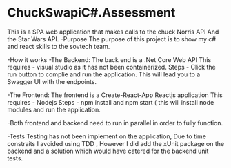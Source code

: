 # ChuckSwapiC#.Assessment
  This is a SPA web application that makes calls to the chuck Norris API
  And the Star Wars API.
-Purpose
 The purpose of this project is to show my c# and react skills to the
 sovtech team.

-How it works
 -The Backend: 
              The back end is a .Net Core Web API 
              This requires - visual studio as it has not been containerized.
              Steps         - Click the run button to complie and run the application. This will lead you to a Swagger UI with the endpoints.
              
 -The Frontend:
              The frontend is a Create-React-App Reactjs application
              This requires - Nodejs 
              Steps         - npm install and npm start ( this will install node modules and run the application.
              
-Both frontend and backend need to run in parallel in order to fully function.

-Tests 
Testing has not been implement on the application, Due to time constraits I avoided using TDD , However I did add the xUnit package on the backend and a solution which would have catered for the backend unit tests.


                            
             
